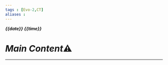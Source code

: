 ```yaml
---
tags : [Evo-2,CT]
aliases : 
---
```

 ***{{date}}
{{time}}***
# *Main Content*⚠
-----






















































